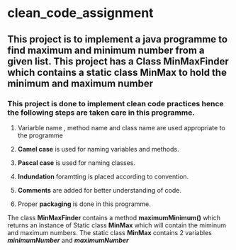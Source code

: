 # clean_code_assignment

## This project is to implement a java programme to find maximum and minimum number from a given list. This project has a Class **MinMaxFinder** which contains a static class **MinMax** to hold the minimum and maximum number


### This project is done to implement clean code practices hence the following steps are taken care in this programme.

1. Variarble name , method name and class name are used appropriate to the programme

2. **Camel case** is used for naming variables and methods.

3. **Pascal case** is used for naming classes.
  
4. **Indundation** foramtting is placed according to convention.

5. **Comments** are added for better understanding of code.

6. Proper **packaging** is done in this programme.

The class **MinMaxFinder** contains a method **maximumMinimum()** which returns an instance of Static class **MinMax** which will contain the miminum and maximum numbers.
The static class **MinMax** contains 2 variables ***minimumNumber*** and ***maximumNumber***

